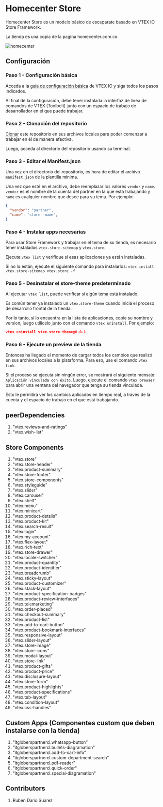 # Homecenter Store
Homecenter Store es un modelo básico de escaparate basado en VTEX IO Store Framework.

La tienda es una copia de la pagina homecenter.com.co

![homecenter](https://user-images.githubusercontent.com/84733911/193512262-b99efc3d-0c8f-4f24-b7e5-84cfa6b70564.png)

## Configuración
### Paso 1 - Configuración básica

Acceda a la [guía de configuración básica](https://vtex.io/docs/getting-started/build-stores-with-store-framework/1) de VTEX IO y siga todos los pasos indicados.

Al final de la configuración, debe tener instalada la interfaz de línea de comandos de VTEX (Toolbelt) junto con un espacio de trabajo de desarrollador en el que puede trabajar.

### Paso 2 - Clonación del repositorio

[Clonar](https://help.github.com/en/github/creating-cloning-and-archiving-repositories/cloning-a-repository) este repositorio en sus archivos locales para poder comenzar a trabajar en él de manera efectiva.

Luego, acceda al directorio del repositorio usando su terminal.

### Paso 3 - Editar el Manifest.json

Una vez en el directorio del repositorio, es hora de editar el archivo `manifest.json` de la plantilla mínima.

Una vez que esté en el archivo, debe reemplazar los valores `vendor` y `name`. `vendor` es el nombre de la cuenta del partner en la que está trabajando y `name` es cualquier nombre que desee para su tema. Por ejemplo:

```json
{
  "vendor": "partner",
  "name": "store--name",
}
```

### Paso 4 - Instalar apps necesarias

Para usar Store Framework y trabajar en el tema de su tienda, es necesario tener instalados `vtex.store-sitemap` y `vtex.store`.

Ejecute `vtex list` y verifique si esas aplicaciones ya están instaladas.

Si no lo están, ejecute el siguiente comando para instalarlos: `vtex install vtex.store-sitemap vtex.store -f`

### Paso 5 - Desinstalar el store-theme predeterminado

Al ejecutar `vtex list`, puede verificar si algún tema está instalado.

Es común tener ya instalado un `vtex.store-theme` cuando inicia el proceso de desarrollo frontal de la tienda.

Por lo tanto, si lo encuentra en la lista de aplicaciones, copie su nombre y version, luego utilícelo junto con el comando `vtex uninstall`. Por ejemplo:

```json
vtex uninstall vtex.store-theme@0.0.1
```

### Paso 6 - Ejecute un preview de la tienda

Entonces ha llegado el momento de cargar todos los cambios que realizó en sus archivos locales a la plataforma. Para eso, use el comando `vtex link`.

Si el proceso se ejecuta sin ningún error, se mostrará el siguiente mensaje: `Aplicación vinculada con éxito`. Luego, ejecute el comando `vtex browser` para abrir una ventana del navegador que tenga su tienda vinculada.

Esto le permitirá ver los cambios aplicados en tiempo real, a través de la cuenta y el espacio de trabajo en el que está trabajando.

## peerDependencies
1. "vtex.reviews-and-ratings"
2. "vtex.wish-list"

## Store Components
1. "vtex.store"
2. "vtex.store-header"
3. "vtex.product-summary"
4. "vtex.store-footer"
5. "vtex.store-components"
6. "vtex.styleguide"
7. "vtex.slider"
8. "vtex.carousel"
9. "vtex.shelf"
10. "vtex.menu"
11. "vtex.minicart"
12. "vtex.product-details"
13. "vtex.product-kit"
14. "vtex.search-result"
15. "vtex.login"
16. "vtex.my-account"
17. "vtex.flex-layout"
18. "vtex.rich-text"
19. "vtex.store-drawer"
20. "vtex.locale-switcher"
21. "vtex.product-quantity"
22. "vtex.product-identifier"
23. "vtex.breadcrumb"
24. "vtex.sticky-layout"
25. "vtex.product-customizer"
26. "vtex.stack-layout"
27. "vtex.product-specification-badges"
28. "vtex.product-review-interfaces"
29. "vtex.telemarketing"
30. "vtex.order-placed"
31. "vtex.checkout-summary"
32. "vtex.product-list"
33. "vtex.add-to-cart-button"
34. "vtex.product-bookmark-interfaces"
35. "vtex.responsive-layout"
36. "vtex.slider-layout"
37. "vtex.store-image"
38. "vtex.store-icons"
39. "vtex.modal-layout"
40. "vtex.store-link"
41. "vtex.product-gifts"
42. "vtex.product-price"
43. "vtex.disclosure-layout"
44. "vtex.store-form"
45. "vtex.product-highlights"
46. "vtex.product-specifications"
47. "vtex.tab-layout"
48. "vtex.condition-layout"
49. "vtex.css-handles"

## Custom Apps (Componentes custom que deben instalarse con la tienda)
1. "itgloberspartnercl.whatsapp-button"
2. "itgloberspartnercl.bullets-diagramation"
3. "itgloberspartnercl.add-to-cart-info"
4. "itgloberspartnercl.custom-department-search"
5. "itgloberspartnercl.pdf-reader"
6. "itgloberspartnercl.quick-order"
7. "itgloberspartnercl.special-diagramation"

## Contributors
1. Ruben Dario Suarez   

